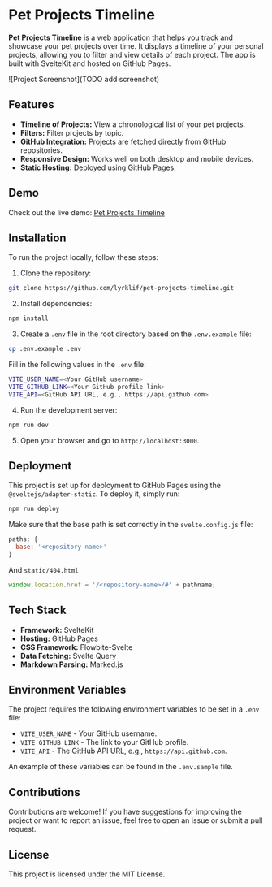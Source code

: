 # Pet Projects Timeline

**Pet Projects Timeline** is a web application that helps you track and showcase your pet projects over time. It displays a timeline of your personal projects, allowing you to filter and view details of each project. The app is built with SvelteKit and hosted on GitHub Pages.

![Project Screenshot](TODO add screenshot)

## Features

- **Timeline of Projects:** View a chronological list of your pet projects.
- **Filters:** Filter projects by topic.
- **GitHub Integration:** Projects are fetched directly from GitHub repositories.
- **Responsive Design:** Works well on both desktop and mobile devices.
- **Static Hosting:** Deployed using GitHub Pages.

## Demo

Check out the live demo: [Pet Projects Timeline](https://lyrklif.github.io/pet-projects-timeline/)

## Installation

To run the project locally, follow these steps:

1. Clone the repository:
```bash
git clone https://github.com/lyrklif/pet-projects-timeline.git
```

2. Install dependencies:

```bash
npm install
```

3. Create a `.env` file in the root directory based on the `.env.example` file:

```bash
cp .env.example .env
```

Fill in the following values in the `.env` file:

```bash
VITE_USER_NAME=<Your GitHub username>
VITE_GITHUB_LINK=<Your GitHub profile link>
VITE_API=<GitHub API URL, e.g., https://api.github.com>
```

4. Run the development server:

```bash
npm run dev
```

5. Open your browser and go to `http://localhost:3000`.

## Deployment

This project is set up for deployment to GitHub Pages using the `@sveltejs/adapter-static`. To deploy it, simply run:

```bash
npm run deploy
```

Make sure that the base path is set correctly in the `svelte.config.js` file:

```js
paths: {
  base: '<repository-name>'
}
```

And `static/404.html`

```js
window.location.href = '/<repository-name>/#' + pathname;
```

## Tech Stack

- **Framework:** SvelteKit
- **Hosting:** GitHub Pages
- **CSS Framework:** Flowbite-Svelte
- **Data Fetching:** Svelte Query
- **Markdown Parsing:** Marked.js

## Environment Variables

The project requires the following environment variables to be set in a `.env` file:

- `VITE_USER_NAME` - Your GitHub username.
- `VITE_GITHUB_LINK` - The link to your GitHub profile.
- `VITE_API` - The GitHub API URL, e.g., `https://api.github.com`.

An example of these variables can be found in the `.env.sample` file.

## Contributions

Contributions are welcome! If you have suggestions for improving the project or want to report an issue, feel free to open an issue or submit a pull request.

## License

This project is licensed under the MIT License.
